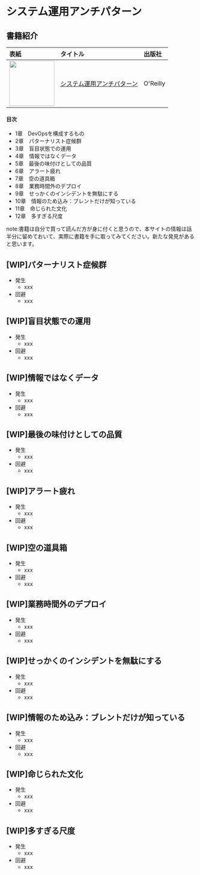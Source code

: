 
# システム運用アンチパターン

## 書籍紹介

|表紙|タイトル|出版社|
|:--|:--|:--|
|<a href="https://www.oreilly.co.jp/books/9784873119847/"><img src="https://www.oreilly.co.jp/books/images/picture_large978-4-87311-984-7.jpeg" width="120"></a>|[システム運用アンチパターン](./システム運用アンチパターン.md)|O'Reilly|

#### 目次

- 1章　DevOpsを構成するもの
- 2章　パターナリスト症候群
- 3章　盲目状態での運用
- 4章　情報ではなくデータ
- 5章　最後の味付けとしての品質
- 6章　アラート疲れ
- 7章　空の道具箱
- 8章　業務時間外のデプロイ
- 9章　せっかくのインシデントを無駄にする
- 10章　情報のため込み：ブレントだけが知っている
- 11章　命じられた文化
- 12章　多すぎる尺度


note:書籍は自分で買って読んだ方が身に付くと思うので、本サイトの情報は話半分に留めておいて、実際に書籍を手に取ってみてください。新たな発見があると思います。


## [WIP]パターナリスト症候群
- 発生
    - xxx
- 回避
    - xxx

## [WIP]盲目状態での運用
- 発生
    - xxx
- 回避
    - xxx

## [WIP]情報ではなくデータ
- 発生
    - xxx
- 回避
    - xxx

## [WIP]最後の味付けとしての品質
- 発生
    - xxx
- 回避
    - xxx

## [WIP]アラート疲れ
- 発生
    - xxx
- 回避
    - xxx

## [WIP]空の道具箱
- 発生
    - xxx
- 回避
    - xxx

## [WIP]業務時間外のデプロイ
- 発生
    - xxx
- 回避
    - xxx

## [WIP]せっかくのインシデントを無駄にする
- 発生
    - xxx
- 回避
    - xxx

## [WIP]情報のため込み：ブレントだけが知っている
- 発生
    - xxx
- 回避
    - xxx

## [WIP]命じられた文化
- 発生
    - xxx
- 回避
    - xxx

## [WIP]多すぎる尺度
- 発生
    - xxx
- 回避
    - xxx
